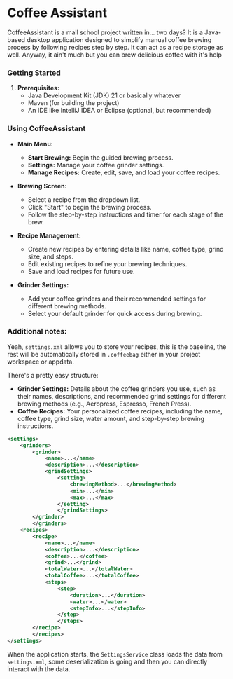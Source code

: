 # Coffee Assistant 

CoffeeAssistant is a mall school project written in... two days? It is a Java-based desktop application designed to simplify manual coffee brewing process by following recipes step by step. It can act as a recipe storage as well.
Anyway, it ain't much but you can brew delicious coffee with it's help

### Getting Started

1.  **Prerequisites:**
    *   Java Development Kit (JDK) 21 or basically whatever
    *   Maven (for building the project)
    *   An IDE like IntelliJ IDEA or Eclipse (optional, but recommended)

### Using CoffeeAssistant

*   **Main Menu:**
    *   **Start Brewing:** Begin the guided brewing process.
    *   **Settings:** Manage your coffee grinder settings.
    *   **Manage Recipes:** Create, edit, save, and load your coffee recipes.

*   **Brewing Screen:**
    *   Select a recipe from the dropdown list.
    *   Click "Start" to begin the brewing process.
    *   Follow the step-by-step instructions and timer for each stage of the brew.

*   **Recipe Management:**
    *   Create new recipes by entering details like name, coffee type, grind size, and steps.
    *   Edit existing recipes to refine your brewing techniques.
    *   Save and load recipes for future use.

*   **Grinder Settings:**
    *   Add your coffee grinders and their recommended settings for different brewing methods.
    *   Select your default grinder for quick access during brewing.

 ### Additional notes:

Yeah, `settings.xml` allows you to store your recipes, this is the baseline, the rest will be automatically stored in `.coffeebag` either in your project workspace or appdata.

There's a pretty easy structure:

*   **Grinder Settings:** Details about the coffee grinders you use, such as their names, descriptions, and recommended grind settings for different brewing methods (e.g., Aeropress, Espresso, French Press).
*   **Coffee Recipes:** Your personalized coffee recipes, including the name, coffee type, grind size, water amount, and step-by-step brewing instructions.

```xml
<settings>
    <grinders>
        <grinder>
            <name>...</name>
            <description>...</description>
            <grindSettings>
                <setting>
                    <brewingMethod>...</brewingMethod>
                    <min>...</min>
                    <max>...</max>
                </setting>
                </grindSettings>
        </grinder>
        </grinders>
    <recipes>
        <recipe>
            <name>...</name>
            <description>...</description>
            <coffee>...</coffee>
            <grind>...</grind>
            <totalWater>...</totalWater>
            <totalCoffee>...</totalCoffee>
            <steps>
                <step>
                    <duration>...</duration>
                    <water>...</water>
                    <stepInfo>...</stepInfo>
                </step>
                </steps>
        </recipe>
        </recipes>
</settings>
```

When the application starts, the `SettingsService` class loads the data from `settings.xml`, some deserialization is going and then you can directly interact with the data.

